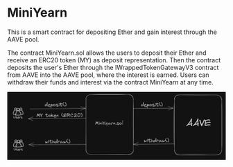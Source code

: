 # MiniYearn

This is a smart contract for depositing Ether and gain interest through the AAVE pool. 

The contract MiniYearn.sol allows the users to deposit their Ether and receive an ERC20 token (MY) as deposit representation.
Then the contract deposits the user's Ether through the IWrappedTokenGatewayV3 contract from AAVE into the AAVE pool, where the
interest is earned.
Users can withdraw their funds and interest via the contract MiniYearn at any time.
  
![](https://github.com/carmar0/MiniYearn/blob/main/MiniYearn.JPG)
